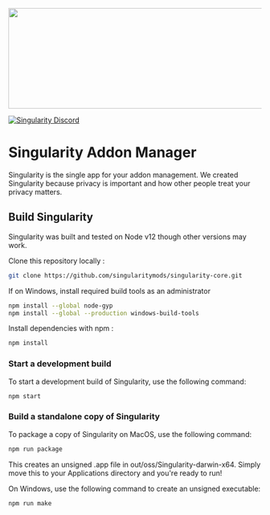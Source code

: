<p align="center">
  <img src="https://storage.singularitycdn.com/App/Images/logo.png" height="200" width="646"/>
</p>

[![Singularity Discord](https://img.shields.io/static/v1?label=Discord&message=Singularity&color=7289DA)](https://discord.gg/xNcqjUD) 

# Singularity Addon Manager

Singularity is the single app for your addon management. We created Singularity because privacy is important and how other people treat your privacy matters. 

## Build Singularity

Singularity was built and tested on Node v12 though other versions may work.

Clone this repository locally :

```bash
git clone https://github.com/singularitymods/singularity-core.git
```

If on Windows, install required build tools as an administrator
```bash
npm install --global node-gyp
npm install --global --production windows-build-tools
```

Install dependencies with npm :

```bash
npm install
```

### Start a development build

To start a development build of Singularity, use the following command:

```bash
npm start
```

### Build a standalone copy of Singularity

To package a copy of Singularity on MacOS, use the following command:

```bash
npm run package
```

This creates an unsigned .app file in out/oss/Singularity-darwin-x64. Simply move this to your Applications directory and you're ready to run!

On Windows, use the following command to create an unsigned executable:

```bash
npm run make
```